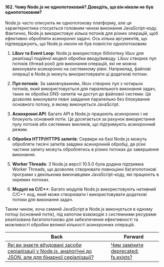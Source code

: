 #### 162. Чому Node.js не однопотоковий? Доведіть, що він ніколи не був однопотоковим?

Node.js часто описують як однопотокову платформу, але ця характеристика стосується головним чином виконання JavaScript-коду. Фактично, Node.js використовує кілька потоків для різних операцій, щоб ефективно обробляти асинхронні задачі. Ось кілька аргументів, що підтверджують, що Node.js ніколи не був повністю однопотоковим:

1. **Libuv та Event Loop**: Node.js використовує бібліотеку libuv для реалізації подійної моделі обробки вводу/виводу. Libuv створює пул потоків (thread pool) для виконання операцій, які не можна виконувати асинхронно на системному рівні. Наприклад, файлові операції в Node.js можуть використовувати ці додаткові потоки.

2. **Пул потоків**: За замовчуванням, libuv створює пул з чотирьох потоків, який використовується для паралельного виконання задач, таких як обробка DNS-запитів чи доступ до файлової системи. Це дозволяє виконувати певні завдання паралельно без блокування основного потоку, в якому виконується JavaScript.

3. **Асинхронні API**: Багато API в Node.js працюють асинхронно і не блокують основний потік. Це досягається за рахунок використання пулу потоків або системних викликів, що підтримують асинхронний режим.

4. **Обробка HTTP/HTTPS запитів**: Сервери на базі Node.js можуть обробляти тисячі запитів завдяки асинхронній обробці, де різні частини запиту можуть оброблятись в різних потоках до завершення виконання.

5. **Worker Threads**: З Node.js версії 10.5.0 була додана підтримка Worker Threads, що дозволяє створювати повноцінні багатопотокові програми з декількома виконавцями JavaScript-коду, які працюють в окремих потоках.

6. **Модулі на C/C++**: Багато модулів Node.js використовують нативний C/C++ код, який може створювати і використовувати додаткові потоки для виконання задач.

Таким чином, хоча саминй JavaScript в Node.js виконується в одному потоці (основний потік), під капотом взаємодія з системними ресурами реалізована багатопотоково для забезпечення ефективності та можливості обробки великої кількості асинхронних операцій.

| Back | Forward |
|---|---|
| [Які ви знаєте вбудовані засоби серіалізації у Node.js, аналогічні до JSON, але для бінарної серіалізації?](/ua/strong-middle/questions-for-a-systems-programmer/what-builtin-serialization-utilities-in-nodejs-are-similar-to-json-but-for-binary-serialization.md)  | [Чим замінити deprecated: fs.exists?](/ua/strong-middle/questions-for-a-systems-programmer/what-to-replace-deprecated-fsexists.md) |